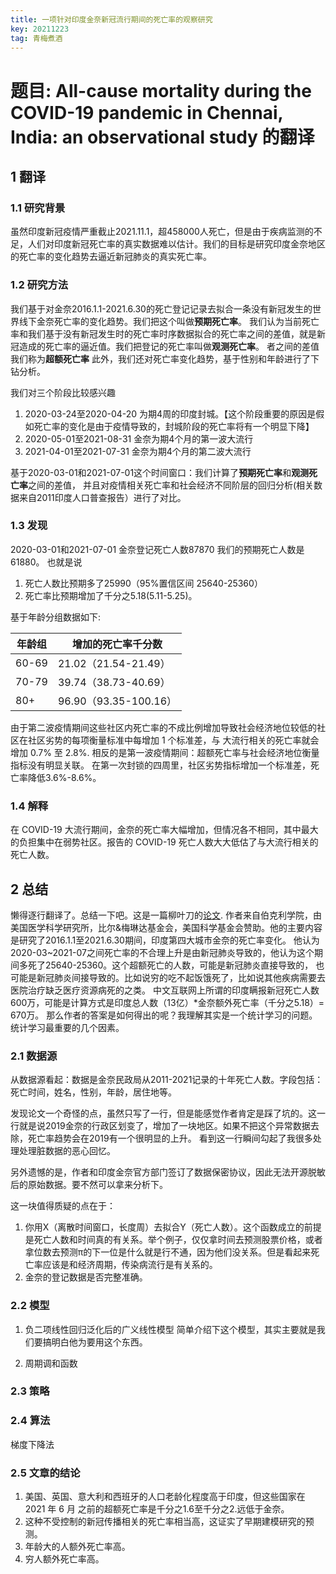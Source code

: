 ```yaml
---
title: 一项针对印度金奈新冠流行期间的死亡率的观察研究
key: 20211223
tag: 青梅煮酒
---
```

# 题目: All-cause mortality during the COVID-19 pandemic in Chennai, India: an observational study 的翻译

## 1 翻译

### 1.1 研究背景
虽然印度新冠疫情严重截止2021.11.1，超458000人死亡，但是由于疾病监测的不足，人们对印度新冠死亡率的真实数据难以估计。我们的目标是研究印度金奈地区的死亡率的变化趋势去逼近新冠肺炎的真实死亡率。

### 1.2 研究方法
我们基于对金奈2016.1.1-2021.6.30的死亡登记记录去拟合一条没有新冠发生的世界线下金奈死亡率的变化趋势。我们把这个叫做**预期死亡率**。
我们认为当前死亡率和我们基于没有新冠发生时的死亡率时序数据拟合的死亡率之间的差值，就是新冠造成的死亡率的逼近值。我们把登记的死亡率叫做**观测死亡率**。
者之间的差值我们称为**超额死亡率**
此外，我们还对死亡率变化趋势，基于性别和年龄进行了下钻分析。

我们对三个阶段比较感兴趣
1. 2020-03-24至2020-04-20 为期4周的印度封城。【这个阶段重要的原因是假如死亡率的变化是由于疫情导致的，封城阶段的死亡率将有一个明显下降】
2. 2020-05-01至2021-08-31 金奈为期4个月的第一波大流行
3. 2021-04-01至2021-07-31 金奈为期4个月的第二波大流行

基于2020-03-01和2021-07-01这个时间窗口：我们计算了**预期死亡率**和**观测死亡率**之间的差值，
并且对疫情相关死亡率和社会经济不同阶层的回归分析(相关数据来自2011印度人口普查报告）进行了对比。

### 1.3 发现
2020-03-01和2021-07-01 金奈登记死亡人数87870
我们的预期死亡人数是 61880。
也就是说
1. 死亡人数比预期多了25990（95%置信区间 25640-25360）
2. 死亡率比预期增加了千分之5.18(5.11-5.25)。

基于年龄分组数据如下:

|  年龄组   | 增加的死亡率千分数  |
|  ----  | ----  |
| 60-69  | 21.02（21.54-21.49） |
| 70-79  | 39.74（38.73-40.69） |
| 80+  | 96.90（93.35-100.16）|

由于第二波疫情期间这些社区内死亡率的不成比例增加导致社会经济地位较低的社区在社区劣势的每项衡量标准中每增加 1 个标准差，与
大流行相关的死亡率就会增加 0.7% 至 2.8%.
相反的是第一波疫情期间：超额死亡率与社会经济地位衡量指标没有明显关联。
在第一次封锁的四周里，社区劣势指标增加一个标准差，死亡率降低3.6%-8.6%。



### 1.4 解释
在 COVID-19 大流行期间，金奈的死亡率大幅增加，但情况各不相同，其中最大的负担集中在弱势社区。报告的 COVID-19 死亡人数大大低估了与大流行相关的死亡人数。

## 2 总结
懒得逐行翻译了。总结一下吧。这是一篇柳叶刀的[论文](https://www.thelancet.com/journals/laninf/article/PIIS1473-3099(21)00746-5/fulltext).
作者来自伯克利学院，由美国医学科学研究所，比尔&梅琳达基金会，美国科学基金会赞助。他的主要内容是研究了2016.1.1至2021.6.30期间，印度第四大城市金奈的死亡率变化。
他认为2020-03~2021-07之间死亡率的不合理上升是由新冠肺炎导致的，他认为这个期间多死了25640-25360。这个超额死亡的人数，可能是新冠肺炎直接导致的，
也可能是新冠肺炎间接导致的。比如说穷的吃不起饭饿死了，比如说其他疾病需要去医院治疗缺乏医疗资源病死的之类。
中文互联网上所谓的印度瞒报新冠死亡人数600万，可能是计算方式是印度总人数（13亿）*金奈额外死亡率（千分之5.18）= 670万。
那么作者的答案是如何得出的呢？我理解其实是一个统计学习的问题。统计学习最重要的几个因素。

### 2.1 数据源
从数据源看起：数据是金奈民政局从2011-2021记录的十年死亡人数。字段包括：死亡时间，姓名，性别，年龄，居住地等。

发现论文一个奇怪的点，虽然只写了一行，但是能感觉作者肯定是踩了坑的。这一行就是说2019金奈的行政区划变了，增加了一块地区。如果不把这个异常数据去除，死亡率趋势会在2019有一个很明显的上升。
看到这一行瞬间勾起了我很多处理处理脏数据的恶心回忆。

另外遗憾的是，作者和印度金奈官方部门签订了数据保密协议，因此无法开源脱敏后的原始数据。要不然可以拿来分析下。

这一块值得质疑的点在于：
1. 你用X（离散时间窗口，长度周）去拟合Y（死亡人数）。这个函数成立的前提是死亡人数和时间真的有关系。举个例子，仅仅拿时间去预测股票价格，或者拿位数去预测π的下一位是什么就是行不通，因为他们没关系。但是看起来死亡率应该是和经济周期，传染病流行是有关系的。
2. 金奈的登记数据是否完整准确。

### 2.2 模型

1. 负二项线性回归泛化后的广义线性模型 
简单介绍下这个模型，其实主要就是我们要搞明白他为要用这个东西。

3. 周期调和函数


### 2.3 策略



### 2.4 算法

梯度下降法

### 2.5 文章的结论
1. 美国、英国、意大利和西班牙的人口老龄化程度高于印度，但这些国家在 2021 年 6 月 之前的超额死亡率是千分之1.6至千分之2.远低于金奈。
2. 这种不受控制的新冠传播相关的死亡率相当高，这证实了早期建模研究的预测。
3. 年龄大的人额外死亡率高。
4. 穷人额外死亡率高。






